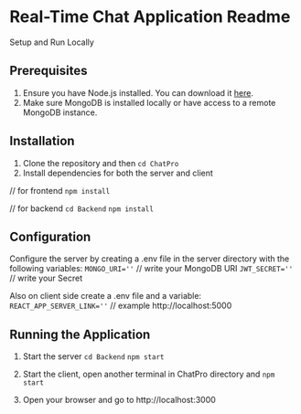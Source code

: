 # Real-Time Chat Application Readme

Setup and Run Locally

## Prerequisites

1. Ensure you have Node.js installed. You can download it [here](https://nodejs.org/en).
2. Make sure MongoDB is installed locally or have access to a remote MongoDB instance.


## Installation

1. Clone the repository and then `cd ChatPro`
2. Install dependencies for both the server and client

// for frontend
`npm install`
    
// for backend
`cd Backend`
`npm install`


## Configuration

Configure the server by creating a .env file in the server directory with the following variables:
`MONGO_URI=''`   // write your MongoDB URI
`JWT_SECRET=''`   // write your Secret

Also on client side create a .env file and a variable:
`REACT_APP_SERVER_LINK=''`  // example http://localhost:5000


## Running the Application

1. Start the server
`cd Backend`
`npm start`

2. Start the client, open another terminal in ChatPro directory and
`npm start`

3. Open your browser and go to http://localhost:3000

